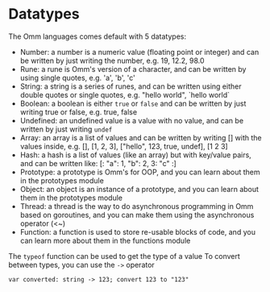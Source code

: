 # Datatypes

The Omm languages comes default with 5 datatypes:

- Number: a number is a numeric value (floating point or integer) and can be written by just writing the number, e.g. 19, 12.2, 98.0
- Rune: a rune is Omm's version of a character, and can be written by using single quotes, e.g. 'a', 'b', 'c'
- String: a string is a series of runes, and can be written using either double quotes or single quotes, e.g. "hello world", \`hello world\`
- Boolean: a boolean is either `true` or `false` and can be written by just writing true or false, e.g. true, false
- Undefined: an undefined value is a value with no value, and can be written by just writing `undef`
- Array: an array is a list of values and can be written by writing [] with the values inside, e.g. [], [1, 2, 3], ["hello", 123, true, undef], [1 2 3]
- Hash: a hash is a list of values (like an array) but with key/value pairs, and can be written like: [: "a": 1, "b": 2, 3: "c" :]
- Prototype: a prototype is Omm's for OOP, and you can learn about them in the prototypes module
- Object: an object is an instance of a prototype, and you can learn about them in the prototypes module
- Thread: a thread is the way to do asynchronous programming in Omm based on goroutines, and you can make them using the asynchronous operator (<~)
- Function: a function is used to store re-usable blocks of code, and you can learn more about them in the functions module

The `typeof` function can be used to get the type of a value
To convert between types, you can use the `->` operator

```
var converted: string -> 123; convert 123 to "123"
```
